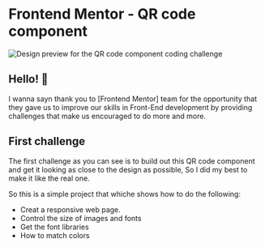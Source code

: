 # Frontend Mentor - QR code component

![Design preview for the QR code component coding challenge](./design/desktop-preview.jpg)

## Hello! 👋
I wanna sayn thank you to [Frontend Mentor] team for the opportunity that they gave us to improve our skills in Front-End development by providing challenges that make us encouraged to do more and more.

## First challenge

The first challenge as you can see is to build out this QR code component and get it looking as close to the design as possible, So I did my best to make it like the real one.

So this is a simple project that whiche shows how to do the following:

* Creat a responsive web page.
* Control the size of images and fonts
* Get the font libraries
* How to match colors

